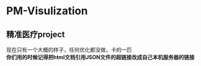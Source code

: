 # PM-Visulization
## 精准医疗project
现在只有一个大概的样子，任何优化都没做，卡的一匹<br>
**你们用的时候记得把html文档引用JSON文件的超链接改成自己本机服务器的链接**
